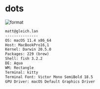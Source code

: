 
# dots

![format](https://github.com/gleich/dots/workflows/format/badge.svg)

```txt
matt@gleich.lan 
--------------- 
OS: macOS 11.4 x86_64 
Host: MacBookPro16,1 
Kernel: Darwin 20.5.0 
Packages: 229 (brew) 
Shell: fish 3.2.2 
DE: Aqua 
WM: Rectangle 
Terminal: kitty 
Terminal Font: Victor Mono SemiBold 18.5 
GPU Driver: macOS Default Graphics Driver 
```
